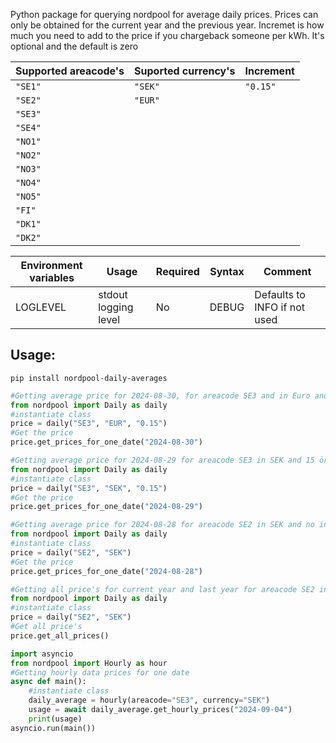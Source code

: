 
Python package for querying nordpool for average daily prices.
Prices can only be obtained for the current year and the previous year.
Incremet is how much you need to add to the price if you chargeback someone per kWh. It's optional and the default is zero

| Supported areacode's | Suported currency's | Increment |
| -------------------- | ------------------- | --------- |
| `"SE1"`              | `"SEK"`             | `"0.15"`  |
| `"SE2"`              | `"EUR"`             |
| `"SE3"`              |
| `"SE4"`              |
| `"NO1"`              |
| `"NO2"`              |
| `"NO3"`              |
| `"NO4"`              |
| `"NO5"`              |
| `"FI"`               |
| `"DK1"`              |
| `"DK2"`              |


| Environment variables | Usage                | Required | Syntax | Comment                      |
| --------------------- | -------------------- | -------- | ------ | ---------------------------- |
| LOGLEVEL              | stdout logging level | No       | DEBUG  | Defaults to INFO if not used |


## Usage:  
`pip install nordpool-daily-averages`  

~~~python
#Getting average price for 2024-08-30, for areacode SE3 and in Euro and 15 cents is added to the prices  
from nordpool import Daily as daily
#instantiate class
price = daily("SE3", "EUR", "0.15")
#Get the price
price.get_prices_for_one_date("2024-08-30")
~~~

~~~python
#Getting average price for 2024-08-29 for areacode SE3 in SEK and 15 öre is added to the prices  
from nordpool import Daily as daily
#instantiate class
price = daily("SE3", "SEK", "0.15")
#Get the price
price.get_prices_for_one_date("2024-08-29")
~~~

~~~python
#Getting average price for 2024-08-28 for areacode SE2 in SEK and no increment is added to the prices  
from nordpool import Daily as daily
#instantiate class
price = daily("SE2", "SEK")
#Get the price
price.get_prices_for_one_date("2024-08-28")
~~~

~~~python
#Getting all price's for current year and last year for areacode SE2 in SEK and no increment is added to the prices  
from nordpool import Daily as daily
#instantiate class
price = daily("SE2", "SEK")
#Get all price's
price.get_all_prices()
~~~

~~~python
import asyncio
from nordpool import Hourly as hour
#Getting hourly data prices for one date
async def main():
    #instantiate class
    daily_average = hourly(areacode="SE3", currency="SEK")
    usage = await daily_average.get_hourly_prices("2024-09-04")
    print(usage)
asyncio.run(main())
~~~

